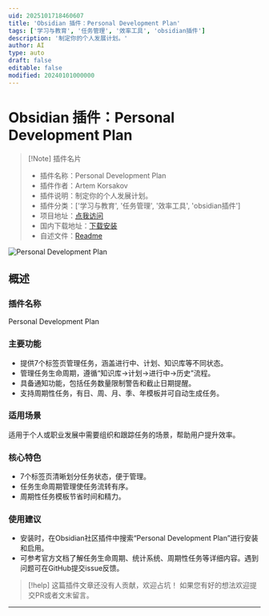 ```yaml
---
uid: 2025101718460607
title: 'Obsidian 插件：Personal Development Plan'
tags: ['学习与教育', '任务管理', '效率工具', 'obsidian插件']
description: '制定你的个人发展计划。'
author: AI
type: auto
draft: false
editable: false
modified: 20240101000000
---
```


# Obsidian 插件：Personal Development Plan

> [!Note] 插件名片
> - 插件名称：Personal Development Plan
> - 插件作者：Artem Korsakov
> - 插件说明：制定你的个人发展计划。
> - 插件分类：['学习与教育', '任务管理', '效率工具', 'obsidian插件']
> - 项目地址：[点我访问](https://github.com/artemkorsakov/personal-development-plan)
> - 国内下载地址：[下载安装](https://pkmer.cn/products/plugin/pluginMarket/?personal-development-plan)
> - 自述文件：[Readme](https://ghproxy.net/https://raw.githubusercontent.com/artemkorsakov/personal-development-plan/master/README.md)

![Personal Development Plan](https://cdn.pkmer.cn/covers/personal-development-plan_internal_0.png!pkmer)

## 概述

### 插件名称
Personal Development Plan

### 主要功能
- 提供7个标签页管理任务，涵盖进行中、计划、知识库等不同状态。
- 管理任务生命周期，遵循“知识库→计划→进行中→历史”流程。
- 具备通知功能，包括任务数量限制警告和截止日期提醒。
- 支持周期性任务，有日、周、月、季、年模板并可自动生成任务。

### 适用场景
适用于个人或职业发展中需要组织和跟踪任务的场景，帮助用户提升效率。

### 核心特色
- 7个标签页清晰划分任务状态，便于管理。
- 任务生命周期管理使任务流转有序。
- 周期性任务模板节省时间和精力。

### 使用建议
- 安装时，在Obsidian社区插件中搜索“Personal Development Plan”进行安装和启用。
- 可参考官方文档了解任务生命周期、统计系统、周期性任务等详细内容。遇到问题可在GitHub提交issue反馈。


> [!help] 
> 这篇插件文章还没有人贡献，欢迎占坑！
> 如果您有好的想法欢迎提交PR或者文末留言。
> 

---


